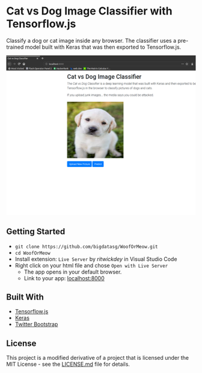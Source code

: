 # Cat vs Dog Image Classifier with Tensorflow.js
Classify a dog or cat image inside any browser. The classifier uses a pre-trained model built with Keras that was then exported to Tensorflow.js. 

![Screenshot](img/cat-vs-dog-classifier.png) 

## Getting Started
- `git clone https://github.com/bigdatasg/WoofOrMeow.git`
- `cd WoofOrMeow`
- Install extension: `Live Server` by *ritwickdey* in Visual Studio Code
- Right click on your html file and chose `Open with Live Server`
    - The app opens in your default browser.
    - Link to your app: [localhost:8000](http://localhost:8000/)

## Built With

* [Tensorflow.js](https://www.tensorflow.org/js)
* [Keras](https://www.tensorflow.org/guide/keras)
* [Twitter Bootstrap](http://getbootstrap.com/)


## License

This project is a modified derivative of a project that is licensed under the MIT License - see the [LICENSE.md](LICENSE.md) file for details.

